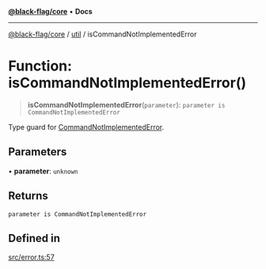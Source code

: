 [**@black-flag/core**](../../README.md) • **Docs**

***

[@black-flag/core](../../README.md) / [util](../README.md) / isCommandNotImplementedError

# Function: isCommandNotImplementedError()

> **isCommandNotImplementedError**(`parameter`): `parameter is CommandNotImplementedError`

Type guard for [CommandNotImplementedError](../classes/CommandNotImplementedError.md).

## Parameters

• **parameter**: `unknown`

## Returns

`parameter is CommandNotImplementedError`

## Defined in

[src/error.ts:57](https://github.com/Xunnamius/black-flag/blob/20623d626b4c283cf81bd3e79356045673c5c3fb/src/error.ts#L57)
